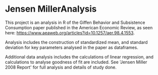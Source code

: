 # Jensen MillerAnalysis

This project is an analysis in R of the Giffen Behavior and Subsistence Consumption paper published in the American Economic Review, 
as seen here: https://www.aeaweb.org/articles?id=10.1257/aer.98.4.1553.

Analysis includes the construction of standardized mean, and standard deviation for key parameters analysed in the paper as dataframes. 

Additional data analysis includes the calculations of linear regression, and calculations to analyse goodness of fit are included. See 'Jensen Miller 2008 Report' for full analysis and details of study done.
